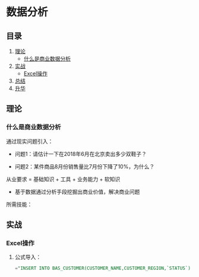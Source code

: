 # 数据分析



## 目录

1. [理论](#理论)
   - [什么是商业数据分析](#什么是商业数据分析)
2. [实战](#实战)
   - [Excel操作](#Excel操作)
3. [总结](#总结)
4. [升华](#升华)



## 理论



### 什么是商业数据分析

通过现实问题引入：

- 问题1：请估计一下在2018年6月在北京卖出多少双鞋子？

- 问题2：某件商品8月份销售量比7月份下降了10%，为什么？



从业要求 = 基础知识 + 工具 + 业务能力 + 软知识

- 基于数据通过分析手段挖掘出商业价值，解决商业问题



所需技能：



## 实战



### Excel操作

1. 公式导入：

   ```sql
   ="INSERT INTO BAS_CUSTOMER(CUSTOMER_NAME,CUSTOMER_REGION,`STATUS`) VALUES('"&C2&"',IFNULL((SELECT ID FROM BAS_REGION WHERE REGION_NAME = '"&D2&"市' LIMIT 1),0),1);"
   ```

   